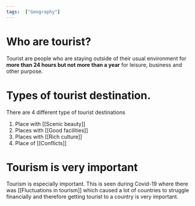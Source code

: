 ```yaml
---
tags:  ["Geography"]
---
```

# Who are tourist?
Tourist are people who are staying outside of their usual environment for **more than 24 hours but not more than a year** for leisure, business and other purpose.

# Types of tourist destination.
There are 4 different type of tourist destinations
1. Place with [[Scenic beauty]]
2. Places with [[Good facilities]]
3. Places with [[Rich culture]]
4. Place of [[Conflicts]]

# Tourism is very important
Tourism is especially important. This is seen during Covid-19 where there was [[Fluctuations in tourism]] which caused a lot of countries to struggle financially and therefore getting tourist to a country is very important.